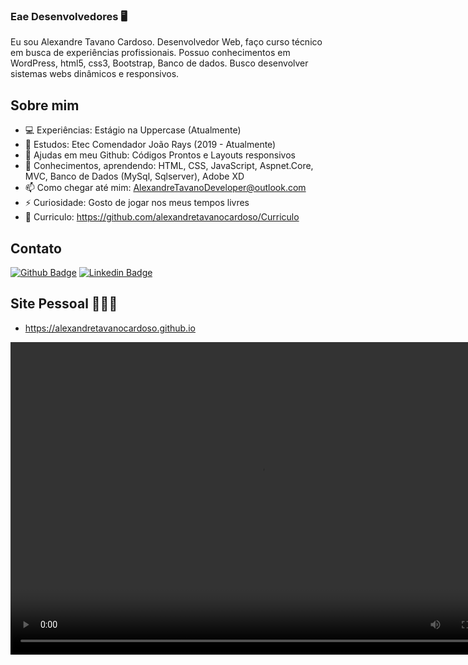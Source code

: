 ### Eae Desenvolvedores 🖥️
  Eu sou Alexandre Tavano Cardoso. Desenvolvedor Web, faço curso técnico em busca de experiências profissionais. Possuo conhecimentos em WordPress, html5, css3, Bootstrap, Banco de dados. Busco desenvolver sistemas webs dinâmicos e responsivos.

## Sobre mim
- 💻 Experiências: Estágio na Uppercase (Atualmente)
- 📕 Estudos: Etec Comendador João Rays (2019 - Atualmente) 
- 👯 Ajudas em meu Github: Códigos Prontos e Layouts responsivos
- 📕 Conhecimentos, aprendendo: HTML, CSS, JavaScript, Aspnet.Core, MVC, Banco de Dados (MySql, Sqlserver), Adobe XD
- 📫 Como chegar até mim: AlexandreTavanoDeveloper@outlook.com
- ⚡ Curiosidade: Gosto de jogar nos meus tempos livres
- 📃 Curriculo: https://github.com/alexandretavanocardoso/Curriculo

## Contato
[![Github Badge](https://img.shields.io/badge/-Github-000?style=flat-square&logo=Github&logoColor=white&link=link_do_seu_perfil_no_github)](https://github.com/alexandretavanocardoso)
[![Linkedin Badge](https://img.shields.io/badge/-LinkedIn-blue?style=flat-square&logo=Linkedin&logoColor=white&link=link_do_seu_perfil_no_linkedin)](https://www.linkedin.com/in/alexandre-tavano-51a2081bb/)

## Site Pessoal 👨🏽‍💻
- https://alexandretavanocardoso.github.io

<video align="left" width="800" height="500">
    <source src="https://www.youtube.com/watch?v=PxEvKne_rXs" type="video/mp4">
</video>

<!--
**alexandretavanocardoso/alexandretavanocardoso** is a ✨ _special_ ✨ repository because its `README.md` (this file) appears on your GitHub profile.

Here are some ideas to get you started:

- 🔭 I’m currently working on ...
- 🌱 I’m currently learning ...
- 👯 I’m looking to collaborate on ...
- 🤔 I’m looking for help with ...
- 💬 Ask me about ...
- 📫 How to reach me: ...
- 😄 Pronouns: ...
- ⚡ Fun fact: ...
-->
